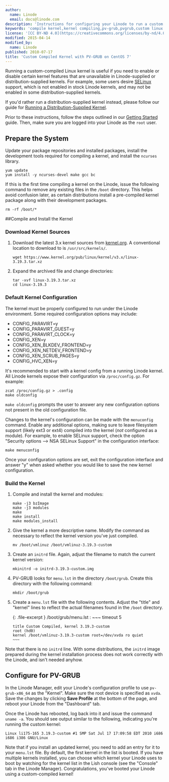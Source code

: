 ```yaml
---
author:
  name: Linode
  email: docs@linode.com
description: 'Instructions for configuring your Linode to run a custom compiled kernel with PV-GRUB on CentOS 7'
keywords: 'compile kernel,kernel compiling,pv-grub,pvgrub,custom linux kernel,custom linode, centos'
license: '[CC BY-ND 4.0](https://creativecommons.org/licenses/by-nd/4.0)'
modified: 2015-04-14
modified_by:
  name: Linode
published: 2010-07-17
title: 'Custom Compiled Kernel with PV-GRUB on CentOS 7'
---
```


Running a custom-compiled Linux kernel is useful if you need to enable or disable certain kernel features that are unavailable in Linode-supplied or distribution-supplied kernels. For example, some users desire [SELinux](http://en.wikipedia.org/wiki/Security-Enhanced_Linux) support, which is not enabled in stock Linode kernels, and may not be enabled in some distribution-supplied kernels.

If you'd rather run a distribution-supplied kernel instead, please follow our guide for [Running a Distribution-Supplied Kernel](/docs/tools-reference/custom-kernels-distros/run-a-distributionsupplied-kernel-with-pvgrub). 

Prior to these instructions, follow the steps outlined in our [Getting Started](/docs/getting-started/) guide. Then, make sure you are logged into your Linode as the `root` user.

## Prepare the System

Update your package repositories and installed packages, install the development tools required for compiling a kernel, and install the `ncurses` library.

    yum update
    yum install -y ncurses-devel make gcc bc

If this is the first time compiling a kernel on the Linode, issue the following command to remove any existing files in the `/boot` directory. This helps avoid confusion later, as certain distributions install a pre-compiled kernel package along with their development packages.

    rm -rf /boot/*

##Compile and Install the Kernel

### Download Kernel Sources

1.  Download the latest 3.x kernel sources from [kernel.org](http://kernel.org/). A conventional location to download to is `/usr/src/kernels/`.

        wget https://www.kernel.org/pub/linux/kernel/v3.x/linux-3.19.3.tar.xz

2.  Expand the archived file and change directories:

        tar -xvf linux-3.19.3.tar.xz
        cd linux-3.19.3

### Default Kernel Configuration

The kernel must be properly configured to run under the Linode environment. Some required configuration options may include:

-   CONFIG\_PARAVIRT=y
-   CONFIG\_PARAVIRT\_GUEST=y
-   CONFIG\_PARAVIRT\_CLOCK=y
-   CONFIG\_XEN=y
-   CONFIG\_XEN\_BLKDEV\_FRONTEND=y
-   CONFIG\_XEN\_NETDEV\_FRONTEND=y
-   CONFIG\_XEN\_SCRUB\_PAGES=y
-   CONFIG\_HVC\_XEN=y

It's recommended to start with a kernel config from a running Linode kernel. All Linode kernels expose their configuration via `/proc/config.gz`. For example:

    zcat /proc/config.gz > .config
    make oldconfig

`make oldconfig` prompts the user to answer any new configuration options not present in the old configuration file.

Changes to the kernel's configuration can be made with the `menuconfig` command. Enable any additional options, making sure to leave filesystem support (likely ext3 or ext4) compiled into the kernel (*not* configured as a module). For example, to enable SELinux support, check the option "Security options --\> NSA SELinux Support" in the configuration interface:

    make menuconfig

Once your configuration options are set, exit the configuration interface and answer "y" when asked whether you would like to save the new kernel configuration.

### Build the Kernel

1.  Compile and install the kernel and modules:

        make -j3 bzImage
        make -j3 modules
        make 
        make install
        make modules_install

2.  Give the kernel a more descriptive name. Modify the command as necessary to reflect the kernel version you've just compiled.

        mv /boot/vmlinuz /boot/vmlinuz-3.19.3-custom

3.  Create an `initrd` file. Again, adjust the filename to match the current kernel version:

        mkinitrd -o initrd-3.19.3-custom.img

4.  PV-GRUB looks for `menu.lst` in the directory `/boot/grub`. Create this directory with the following command:

        mkdir /boot/grub

5.  Create a `menu.lst` file with the following contents. Adjust the "title" and "kernel" lines to reflect the actual filenames found in the `/boot` directory.

    {: .file-excerpt }
    /boot/grub/menu.lst
    :   ~~~
    	timeout 5
	
    	title Custom Compiled, kernel 3.19.3-custom 
    	root (hd0) 
    	kernel /boot/vmlinuz-3.19.3-custom root=/dev/xvda ro quiet
        ~~~

Note that there is no `initrd` line. With some distributions, the `initrd` image prepared during the kernel installation process does not work correctly with the Linode, and isn't needed anyhow.

## Configure for PV-GRUB

In the Linode Manager, edit your Linode's configuration profile to use `pv-grub-x86_64` as the "Kernel". Make sure the root device is specified as `xvda`. Save the changes by clicking **Save Profile** at the bottom of the page, and reboot your Linode from the "Dashboard" tab.

Once the Linode has rebooted, log back into it and issue the command `uname -a`. You should see output similar to the following, indicating you're running the custom kernel:

    Linux li175-165 3.19.3-custom #1 SMP Sat Jul 17 17:09:58 EDT 2010 i686 i686 i386 GNU/Linux

Note that if you install an updated kernel, you need to add an entry for it to your `menu.lst` file. By default, the first kernel in the list is booted. If you have multiple kernels installed, you can choose which kernel your Linode uses to boot by watching for the kernel list in the Lish console (see the "Console" tab in the Linode Manager). Congratulations, you've booted your Linode using a custom-compiled kernel!

